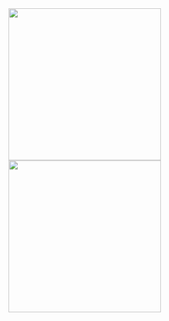 <img src="https://media.giphy.com/media/MCAV63rqDcnHG/giphy.gif" width="300" height="300" />
<img src="https://imgur.com/a/mwj6Erc" width="300" height="300" />
